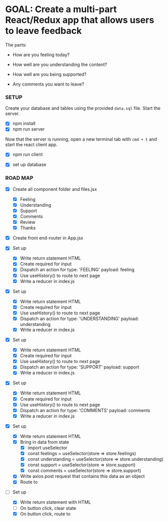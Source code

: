 # GOAL: Create a multi-part React/Redux app that allows users to leave feedback
The parts:
- How are you feeling today?
<!-- ![feeling](wireframes/feeling.png) -->
- How well are you understanding the content?
<!-- ![understanding](wireframes/understanding.png) -->
- How well are you being supported?
<!-- ![support](wireframes/supported.png) -->
- Any comments you want to leave?
<!-- ![comments](wireframes/comments.png) -->

### SETUP
Create your database and tables using the provided `data.sql` file. Start the server.

- [x] npm install
- [x] npm run server

Now that the server is running, open a new terminal tab with `cmd + t` and start the react client app.

- [x] npm run client

- [x] set up database

### ROAD MAP

- [x] Create all component folder and files.jsx
    - [x] Feeling
    - [x] Understanding
    - [x] Support
    - [x] Comments
    - [x] Review
    - [x] Thanks

- [x] Create front end-router in App.jsx

- [x] Set up <Feeling />
    - [x] Write return statement HTML
    - [x] Create required for input
    - [x] Dispatch an action for type: 'FEELING' payload: feeling
    - [x] Use useHistory() to route to next page
    - [x] Write a reducer in index.js

- [x] Set up <Understanding />
    - [x] Write return statement HTML
    - [x] Create required for input
    - [x] Use useHistory() to route to next page
    - [x] Dispatch an action for type: 'UNDERSTANDING' payload: understanding
    - [x] Write a reducer in index.js

- [x] Set up <Support />
    - [x] Write return statement HTML
    - [x] Create required for input
    - [x] Use useHistory() to route to next page
    - [x] Dispatch an action for type: 'SUPPORT' payload: support
    - [x] Write a reducer in index.js

- [x] Set up <Comments />
    - [x] Write return statement HTML
    - [x] Create required for input
    - [x] Use useHistory() to route to next page
    - [x] Dispatch an action for type: 'COMMENTS' payload: comments
    - [x] Write a reducer in index.js

- [x] Set up <Review />
    - [x] Write return statement HTML
    - [x] Bring in data from state
        - [x] import useSelector
        - [x] const feelings = useSelector(store => store.feelings)
        - [x] const understanding = useSelector(store => store.understanding)
        - [x] const support = useSelector(store => store.support)
        - [x] const comments = useSelector(store => store.support)
    - [x] Write axios.post request that contains this data as an object
    - [x] Route to <Thanks />

- [ ] Set up <Thanks />
    - [x] Write return statement with HTML
    - [ ] On button click, clear state
    - [x] On button click, route to <Feeling />
